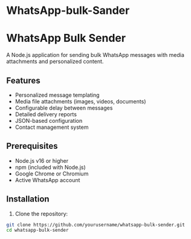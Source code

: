 # WhatsApp-bulk-Sander
# WhatsApp Bulk Sender

A Node.js application for sending bulk WhatsApp messages with media attachments and personalized content.

## Features

- Personalized message templating
- Media file attachments (images, videos, documents)
- Configurable delay between messages
- Detailed delivery reports
- JSON-based configuration
- Contact management system

## Prerequisites

- Node.js v16 or higher
- npm (included with Node.js)
- Google Chrome or Chromium
- Active WhatsApp account

## Installation

1. Clone the repository:
```bash
git clone https://github.com/yourusername/whatsapp-bulk-sender.git
cd whatsapp-bulk-sender
